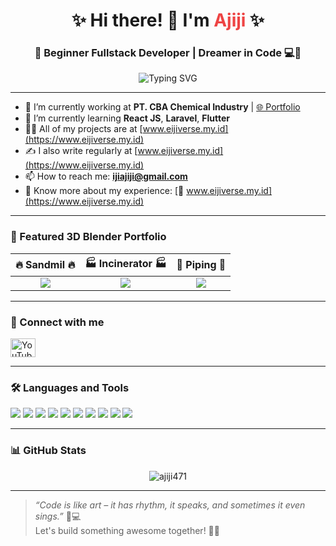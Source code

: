 <h1 align="center">✨ Hi there! 👋 I'm <span style="color:#e44;">Ajiji</span> ✨</h1>
<h3 align="center">🚀 Beginner Fullstack Developer | Dreamer in Code 💻🎨</h3>

<p align="center">
  <img src="https://readme-typing-svg.demolab.com?font=Fira+Code&weight=500&size=24&pause=1000&color=00FFDD&center=true&vCenter=true&width=435&lines=I+love+designing+and+coding;Welcome+to+my+GitHub+profile!;Learning+React%2C+Laravel%2C+Flutter" alt="Typing SVG" />
</p>

---

- 🔭 I’m currently working at **PT. CBA Chemical Industry** | [🌐 Portfolio](https://www.eijiverse.my.id)
- 🌱 I’m currently learning **React JS**, **Laravel**, **Flutter**
- 👨‍💻 All of my projects are at [www.eijiverse.my.id](https://www.eijiverse.my.id)
- ✍️ I also write regularly at [www.eijiverse.my.id](https://www.eijiverse.my.id)
- 📫 How to reach me: **ijiajiji@gmail.com**
- 📄 Know more about my experience: [🧾 www.eijiverse.my.id](https://www.eijiverse.my.id)

---

### 📸 Featured 3D Blender Portfolio

| 🔥 Sandmil 🔥 | 🏭 Incinerator 🏭 | 🔧 Piping 🔧 |
|:--:|:--:|:--:|
| ![](https://eijiverse.my.id/assets/img/portfolio/sandmil-014.jpg) | ![](https://eijiverse.my.id/assets/img/portfolio/incinerator-012.jpg) | ![](https://eijiverse.my.id/assets/img/portfolio/piping.jpg) |

---

### 🔗 Connect with me

<p align="left">
  <a href="https://www.youtube.com/@ajijioneironaut" target="blank">
    <img align="center" src="https://raw.githubusercontent.com/rahuldkjain/github-profile-readme-generator/master/src/images/icons/Social/youtube.svg" alt="YouTube" height="30" width="40" />
  </a>
</p>

---

### 🛠️ Languages and Tools

<p align="left">
  <img src="https://img.shields.io/badge/React-20232A?style=for-the-badge&logo=react&logoColor=61DAFB" />
  <img src="https://img.shields.io/badge/Laravel-F55247?style=for-the-badge&logo=laravel&logoColor=white" />
  <img src="https://img.shields.io/badge/Flutter-02569B?style=for-the-badge&logo=flutter&logoColor=white" />
  <img src="https://img.shields.io/badge/Node.js-339933?style=for-the-badge&logo=nodedotjs&logoColor=white" />
  <img src="https://img.shields.io/badge/MySQL-00000F?style=for-the-badge&logo=mysql&logoColor=white" />
  <img src="https://img.shields.io/badge/Blender-F5792A?style=for-the-badge&logo=blender&logoColor=white" />
  <img src="https://img.shields.io/badge/Adobe%20Illustrator-FF9A00?style=for-the-badge&logo=adobe%20illustrator&logoColor=white" />
  <img src="https://img.shields.io/badge/Postman-FF6C37?style=for-the-badge&logo=postman&logoColor=white" />
  <img src="https://img.shields.io/badge/Tailwind_CSS-06B6D4?style=for-the-badge&logo=tailwind-css&logoColor=white" />
  <img src="https://img.shields.io/badge/Git-F05032?style=for-the-badge&logo=git&logoColor=white" />
</p>

---

### 📊 GitHub Stats

<p align="center">
  <img src="https://github-readme-stats.vercel.app/api/top-langs?username=ajiji471&show_icons=true&locale=en&layout=compact&theme=radical" alt="ajiji471" />
</p>

---

> *“Code is like art – it has rhythm, it speaks, and sometimes it even sings.”* 🎨💻  
> Let's build something awesome together! 🔧✨
